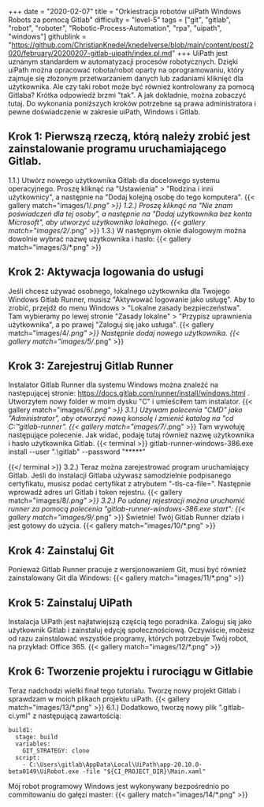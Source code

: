 +++
date = "2020-02-07"
title = "Orkiestracja robotów uiPath Windows Robots za pomocą Gitlab"
difficulty = "level-5"
tags = ["git", "gitlab", "robot", "roboter", "Robotic-Process-Automation", "rpa", "uipath", "windows"]
githublink = "https://github.com/ChristianKnedel/knedelverse/blob/main/content/post/2020/february/20200207-gitlab-uipath/index.pl.md"
+++
UiPath jest uznanym standardem w automatyzacji procesów robotycznych. Dzięki uiPath można opracować robota/robot oparty na oprogramowaniu, który zajmuje się złożonym przetwarzaniem danych lub zadaniami kliknięć dla użytkownika. Ale czy taki robot może być również kontrolowany za pomocą Gitlaba? Krótka odpowiedź brzmi "tak". A jak dokładnie, można zobaczyć tutaj. Do wykonania poniższych kroków potrzebne są prawa administratora i pewne doświadczenie w zakresie uiPath, Windows i Gitlab.
## Krok 1: Pierwszą rzeczą, którą należy zrobić jest zainstalowanie programu uruchamiającego Gitlab.
1.1.) Utwórz nowego użytkownika Gitlab dla docelowego systemu operacyjnego. Proszę kliknąć na "Ustawienia" > "Rodzina i inni użytkownicy", a następnie na "Dodaj kolejną osobę do tego komputera".
{{< gallery match="images/1/*.png" >}}
1.2.) Proszę kliknąć na "Nie znam poświadczeń dla tej osoby", a następnie na "Dodaj użytkownika bez konta Microsoft", aby utworzyć użytkownika lokalnego.
{{< gallery match="images/2/*.png" >}}
1.3.) W następnym oknie dialogowym można dowolnie wybrać nazwę użytkownika i hasło:
{{< gallery match="images/3/*.png" >}}

## Krok 2: Aktywacja logowania do usługi
Jeśli chcesz używać osobnego, lokalnego użytkownika dla Twojego Windows Gitlab Runner, musisz "Aktywować logowanie jako usługę". Aby to zrobić, przejdź do menu Windows > "Lokalne zasady bezpieczeństwa". Tam wybieramy po lewej stronie "Zasady lokalne" > "Przypisz uprawnienia użytkownika", a po prawej "Zaloguj się jako usługa".
{{< gallery match="images/4/*.png" >}}
Następnie dodaj nowego użytkownika.
{{< gallery match="images/5/*.png" >}}

## Krok 3: Zarejestruj Gitlab Runner
Instalator Gitlab Runner dla systemu Windows można znaleźć na następującej stronie: https://docs.gitlab.com/runner/install/windows.html . Utworzyłem nowy folder w moim dysku "C" i umieściłem tam instalator.
{{< gallery match="images/6/*.png" >}}
3.1.) Używam polecenia "CMD" jako "Administrator", aby otworzyć nową konsolę i zmienić katalog na "cd C:™gitlab-runner".
{{< gallery match="images/7/*.png" >}}
Tam wywołuję następujące polecenie. Jak widać, podaję tutaj również nazwę użytkownika i hasło użytkownika Gitlab.
{{< terminal >}}
gitlab-runner-windows-386.exe install --user ".\gitlab" --password "*****"

{{</ terminal >}}
3.2.) Teraz można zarejestrować program uruchamiający Gitlab. Jeśli do instalacji Gitlaba używasz samodzielnie podpisanego certyfikatu, musisz podać certyfikat z atrybutem "-tls-ca-file=". Następnie wprowadź adres url Gitlab i token rejestru.
{{< gallery match="images/8/*.png" >}}
3.2.) Po udanej rejestracji można uruchomić runner za pomocą polecenia "gitlab-runner-windows-386.exe start":
{{< gallery match="images/9/*.png" >}}
Świetnie! Twój Gitlab Runner działa i jest gotowy do użycia.
{{< gallery match="images/10/*.png" >}}

## Krok 4: Zainstaluj Git
Ponieważ Gitlab Runner pracuje z wersjonowaniem Git, musi być również zainstalowany Git dla Windows:
{{< gallery match="images/11/*.png" >}}

## Krok 5: Zainstaluj UiPath
Instalacja UiPath jest najłatwiejszą częścią tego poradnika. Zaloguj się jako użytkownik Gitlab i zainstaluj edycję społecznościową. Oczywiście, możesz od razu zainstalować wszystkie programy, których potrzebuje Twój robot, na przykład: Office 365.
{{< gallery match="images/12/*.png" >}}

## Krok 6: Tworzenie projektu i rurociągu w Gitlabie
Teraz nadchodzi wielki finał tego tutorialu. Tworzę nowy projekt Gitlab i sprawdzam w moich plikach projektu uiPath.
{{< gallery match="images/13/*.png" >}}
6.1.) Dodatkowo, tworzę nowy plik ".gitlab-ci.yml" z następującą zawartością:
```
build1:
  stage: build
  variables:
    GIT_STRATEGY: clone
  script:
    - C:\Users\gitlab\AppData\Local\UiPath\app-20.10.0-beta0149\UiRobot.exe -file "${CI_PROJECT_DIR}\Main.xaml"

```
Mój robot programowy Windows jest wykonywany bezpośrednio po commitowaniu do gałęzi master:
{{< gallery match="images/14/*.png" >}}

